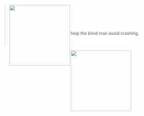 > <img align="left" width="200" src="[https://drive.google.com/drive/u/0/folders/1jvyLoIcCof0nyNmfJhlP8KQjuW7xX59l](https://drive.google.com/uc?id=1iB3qrS38w0hALDYzlGt9Finyx49LJinT)"/>
> <BR>
> <BR>
> <BR>
> <BR>
> <BR>
> help the blind man avoid crashing.
> <BR>
> <BR>
> <BR>



<img align="left" width="200" src="https://drive.google.com/uc?id=1iB3qrS38w0hALDYzlGt9Finyx49LJinT"/>
